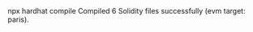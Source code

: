 <div id="termynal" data-termynal>
    <span data-ty="input"><span class="file-path"></span>npx hardhat compile</span>
    <span data-ty>Compiled 6 Solidity files successfully (evm target: paris).</span>
    <span data-ty="input"><span class="file-path"></span></span>
</div>